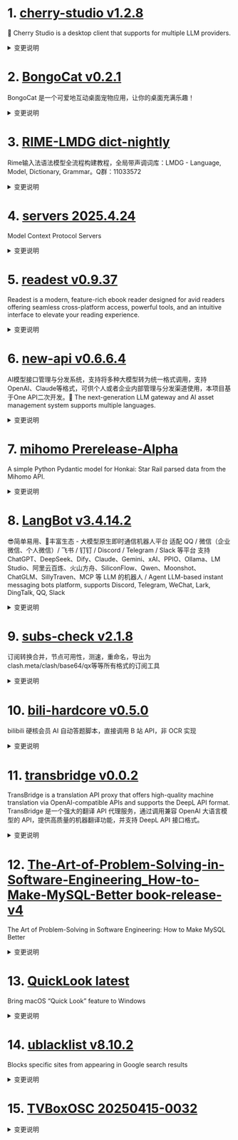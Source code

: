 
# 1. [cherry-studio v1.2.8](https://github.com/CherryHQ/cherry-studio/releases/tag/v1.2.8)  
🍒 Cherry Studio is a desktop client that supports for multiple LLM providers.
<details>
<summary>变更说明</summary>

## v1.2.8 更新日志

- 新增支持预览 MCP 调用结果功能 
- 修复图片加载中断错误及消息渲染错误 
- 修复 MessageContent.tsx 中的非安全 map 调用 
- 新增英文贡献者指南并更新问题模板 
- 修复 OpenAI 类型渲染错误 
- 新增对 grok-2-image 和 gpt-4o-image 图像支持 
- 支持便携式配置目录功能 
- 优化消息附件组件的封装 
- 增强 MinAppIcon 组件，新增 sidebar 属性
- 窗口服务新增最大化功能并禁用 electron-window-state 自动最大化 
- MCP 设置新增服务描述页面
- 设置界面边框圆角改用 CSS 变量，提升一致性
- Streamlined GeminiProvider 流处理和中止信号处理 
- 移除 Sentry 集成及相关修复 
- 切换模型提供商时将其置顶 
- 提升流式性能 
- Mermaid 集成更新并优化渲染逻辑
- 自动更新功能增强 
- 支持数学引擎设置中的 "none" 选项 

## What's Changed
* feat: add support for 'none' option in math engine settings  
* fix(proxy): update os-proxy-config patch to correct proxy URL handling  
* fix: should give more time to init autosync  
* feat(auto-update): improve auto-update toggle functionality  
* style: fix animation  
* fix: mcp sse no headers  
* refactor: switch from babel to swc for improved performance  
* perf: improve streaming performance  
* feat(ProviderSettings): move model provider to the top when toggled  
* fix(settings): handle undefined content limit in BasicSettings component  
* feat: update os-proxy-config to 1.1.2 and delete the patch  
* feat: 添加嵌入维度配置  
* fix(ci): Remove a step in the nightly build pipeline  
* refactor(GeminiProvider): streamline abort signal handling and improve stream processing  
* Update  to v1.10.2  
* feat(mcp): mcp setting add service description page  
* feat(WindowService): add maximize functionality and disable electron-window-state maxmize  
* chore: create pull_request_template.md  
* refactor(MessageAttachments): move styled component definition inside the component for better encapsulation  
* feat(image): support grok-2-image image and gpt-4o-image  
* fix(openai): 修复OpenAI类型渲染错误  
* feat: add English contributor guide and update issue templates  

## New Contributors
*  made their first contribution in 
*  made their first contribution in 
*  made their first contribution in 
*  made their first contribution in 

**Full Changelog**:   

</details>

# 2. [BongoCat v0.2.1](https://github.com/ayangweb/BongoCat/releases/tag/v0.2.1)  
BongoCat 是一个可爱地互动桌面宠物应用，让你的桌面充满乐趣！
<details>
<summary>变更说明</summary>

### &nbsp;&nbsp;&nbsp;🐞 Bug Fixes

- 修复了 `v0.2.0` 版本中界面无法显示的问题 &nbsp;-&nbsp;   

##### &nbsp;&nbsp;&nbsp;&nbsp;  

</details>

# 3. [RIME-LMDG dict-nightly](https://github.com/amzxyz/RIME-LMDG/releases/tag/dict-nightly)  
Rime输入法语法模型全流程构建教程，全局带声调词库：LMDG - Language, Model, Dictionary, Grammar。Q群：11033572
<details>
<summary>变更说明</summary>

- `cn_dicts.zip`：最新的中文词库文件。
  

</details>

# 4. [servers 2025.4.24](https://github.com/modelcontextprotocol/servers/releases/tag/2025.4.24)  
Model Context Protocol Servers
<details>
<summary>变更说明</summary>

## Release : v2025.4.24
#
## Updated packages
- 
- 
- 
- 
- 
- mcp-server-sqlite
  

</details>

# 5. [readest v0.9.37](https://github.com/readest/readest/releases/tag/v0.9.37)  
Readest is a modern, feature-rich ebook reader designed for avid readers offering seamless cross-platform access, powerful tools, and an intuitive interface to elevate your reading experience.
<details>
<summary>变更说明</summary>

## Release Highlight
* Full-Screen Toggle: You can now press F11 to quickly toggle full-screen mode
* List View: A new list layout is available for your bookshelf
* Book Details: Book descriptions from metadata are now shown in the details view
* Enhanced Android behavior: better navigation bar handling and status bar dismissal when resuming
* TTS now defaults to the book’s metadata language when needed
* Synced custom themes reliably across sessions

## What's Changed
* fix: hide navigation bar on reader page on Android 11, closes   
* fix: prevent scrollToAnchor on focus outside content container, closes   
* fix: compat language code for api versions  
* fix: open book even the library is empty, closes   
* feat: add global keyboard shortcut to toggle fullscreen with F11, closes   
* fix: sync custom themes from global settings to localstorage, closes   
* fix: tts now fallbacks to metadata language of the book, closes   
* feat: add description from metadata in book details, closes   
* fix: query status bar height on Android, closes   
* fix: check xdg-mime before registering deeplink in Linux, closes   
* fix: dismiss status bar when resumed from background on Android  
* feat: add list view for the bookshelf, closes   
* fix: popup footnotes for anchors without epub namespace, closes   
* release: version 0.9.37  


**Full Changelog**:   

</details>

# 6. [new-api v0.6.6.4](https://github.com/QuantumNous/new-api/releases/tag/v0.6.6.4)  
AI模型接口管理与分发系统，支持将多种大模型转为统一格式调用，支持OpenAI、Claude等格式，可供个人或者企业内部管理与分发渠道使用，本项目基于One API二次开发。🍥 The next-generation LLM gateway and AI asset management system supports multiple languages.
<details>
<summary>变更说明</summary>

**Full Changelog**:   

</details>

# 7. [mihomo Prerelease-Alpha](https://github.com/MetaCubeX/mihomo/releases/tag/Prerelease-Alpha)  
A simple Python Pydantic model for Honkai: Star Rail parsed data from the Mihomo API.
<details>
<summary>变更说明</summary>

Release created at  Fri Apr 25 12:19:19 CST 2025
Synchronize Alpha branch code updates, keeping only the latest version
<br>



  

</details>

# 8. [LangBot v3.4.14.2](https://github.com/RockChinQ/LangBot/releases/tag/v3.4.14.2)  
😎简单易用、🧩丰富生态 - 大模型原生即时通信机器人平台 适配 QQ / 微信（企业微信、个人微信）/ 飞书 / 钉钉 / Discord / Telegram / Slack 等平台 支持 ChatGPT、DeepSeek、Dify、Claude、Gemini、xAI、PPIO、Ollama、LM Studio、阿里云百炼、火山方舟、SiliconFlow、Qwen、Moonshot、ChatGLM、SillyTraven、MCP 等 LLM 的机器人 / Agent LLM-based instant messaging bots platform, supports Discord, Telegram, WeChat, Lark, DingTalk, QQ, Slack
<details>
<summary>变更说明</summary>

## What's Changed
* perf: reduce newline in think tag converting  
* fix(dify runner): response message event incorrect when using agent app  
* chore: release v3.4.14.2  


**Full Changelog**:   

</details>

# 9. [subs-check v2.1.8](https://github.com/beck-8/subs-check/releases/tag/v2.1.8)  
订阅转换合并，节点可用性，测速，重命名，导出为clash.meta/clash/base64/qx等等所有格式的订阅工具
<details>
<summary>变更说明</summary>

## Changelog
* 968442c86c9da13e82bccf1b7b2131f6958f7303 fix: 修复callback win执行问题
* 747e41ce365d96a3621c9931417725bddfd82510 fix: 修复可能的panic
* b34b59ce267b84a5efbcffe1428883b0dd6f5731 op: add callback.go
* 91880ee6743cb420f9f47e8f2a329f143a6e798d op: 仅在cron表达式为空时，首次启动立即执行检测
* 2245d8338cda16ede4b2494b0d7824d6819e2d8f update mihomo

  

</details>

# 10. [bili-hardcore v0.5.0](https://github.com/Karben233/bili-hardcore/releases/tag/v0.5.0)  
bilibili 硬核会员 AI 自动答题脚本，直接调用 B 站 API，非 OCR 实现
<details>
<summary>变更说明</summary>

- 答题前判断用户是否满6级  

</details>

# 11. [transbridge v0.0.2](https://github.com/fruitbars/transbridge/releases/tag/v0.0.2)  
TransBridge is a translation API proxy that offers high-quality machine translation via OpenAI-compatible APIs and supports the DeepL API format. TransBridge 是一个强大的翻译 API 代理服务，通过调用兼容 OpenAI 大语言模型的 API，提供高质量的机器翻译功能，并支持 DeepL API 接口格式。
<details>
<summary>变更说明</summary>

**Full Changelog**:   

</details>

# 12. [The-Art-of-Problem-Solving-in-Software-Engineering_How-to-Make-MySQL-Better book-release-v4](https://github.com/enhancedformysql/The-Art-of-Problem-Solving-in-Software-Engineering_How-to-Make-MySQL-Better/releases/tag/book-release-v4)  
The Art of Problem-Solving in Software Engineering: How to Make MySQL Better
<details>
<summary>变更说明</summary>

The main updates include:
1. Added animations for Paxos and TCPCopy
2. Included recommended reading materials for beginners
3. Added additional quality references  

</details>

# 13. [QuickLook latest](https://github.com/QL-Win/QuickLook/releases/tag/latest)  
Bring macOS “Quick Look” feature to Windows
<details>
<summary>变更说明</summary>

  

</details>

# 14. [ublacklist v8.10.2](https://github.com/iorate/ublacklist/releases/tag/v8.10.2)  
Blocks specific sites from appearing in Google search results
<details>
<summary>变更说明</summary>

##  (2025-04-21)


### Bug Fixes

* **google:** results with site link and videos 




---
This release is also available on:
- 
-   

</details>

# 15. [TVBoxOSC 20250415-0032](https://github.com/o0HalfLife0o/TVBoxOSC/releases/tag/20250415-0032)  

<details>
<summary>变更说明</summary>

Credit: 
Commit: d2826af84d74a59a3af44d2256da9ccad80b6297
Changelog:
```
fix 退出应用
1.优化t4 extend;2.站点style配置;3.优化筛选;4.优化超级解析5.首页加载站点缓存
分类筛选点击空白处时隐藏（只针对手机）电视还是按返回关闭筛选
如果首页不是推荐站点且缓存不为空则直接加载缓存
超级解析(同时进行嗅探和并发json);
"style": {"ratio": "1.433" ,"type": "rect"}
1.加载jar错误时立马加载上一次的缓存jar; 2.小于于300集的倒序排序自动排序，线路过多时因自动排序导致加载过慢的问题; 3.去掉始终m3u8优先排序; 
fix python bug 
尝试解决jar频繁提示加载失败
fix bug
新增支持python的type3的点播源(byq215613905) 
1.恢复备份时自动重启;2.优化电视遥控快进快退逻辑 更符合预期; 3.修正偶现的再按一次退出app不生效的问题;4.主页加载数据时可按返回键取消加载(避免等待);

```
  

</details>

